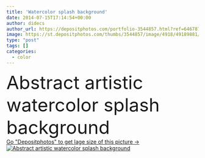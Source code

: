 ```yaml
---
title: 'Watercolor splash background'
date: 2014-07-15T17:14:54+00:00
author: didecs
author_url: https://depositphotos.com/portfolio-3544857.html?ref=64678756
image: https://st.depositphotos.com/thumbs/3544857/image/4918/49189881/api_thumb_450.jpg?forcejpeg=true
type: "post"
tags: []
categories: 
  - color
---
```

<div aling="center">
            <font size="60"> Abstract artistic watercolor splash background</font>   
</div>
<div>
    <a href='https://st.depositphotos.com/thumbs/3544857/image/4918/49189881/api_thumb_450.jpg?forcejpeg=true?ref=64678756' target=_blank > Go "Depositphotos" to get lage size of this picture ->
        <img href='https://st.depositphotos.com/thumbs/3544857/image/4918/49189881/api_thumb_450.jpg?forcejpeg=true?ref=64678756' src='https://st.depositphotos.com/3544857/4918/i/950/depositphotos_49189881-stock-photo-watercolor-splash-background.jpg?forcejpeg=true' alt='Abstract artistic watercolor splash background' >
    </a>
</div>

